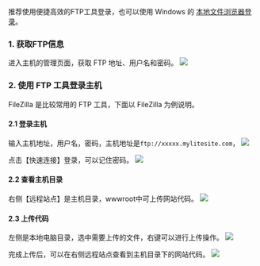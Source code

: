 推荐使用便捷高效的FTP工具登录，也可以使用 Windows 的 [本地文件浏览器登录](/document/product/615/11178)。

### 1. 获取FTP信息
进入主机的管理页面，获取 FTP 地址、用户名和密码。
![](http://imgcache.tcecqpoc.fsphere.cn/image/mc.qcloudimg.com/static/img/44989bcf85458672bb503e76d334e92d/ftp.png)

### 2. 使用 FTP 工具登录主机
FileZilla 是比较常用的 FTP 工具，下面以 FileZilla 为例说明。

#### 2.1 登录主机
输入主机地址，用户名，密码，主机地址是`ftp://xxxxx.mylitesite.com`，
![](http://imgcache.tcecqpoc.fsphere.cn/image/mc.qcloudimg.com/static/img/bceea82794b39dc24b9d37dc2d1c9891/1.png)

点击【快速连接】登录，可以记住密码。
![](http://imgcache.tcecqpoc.fsphere.cn/image/mc.qcloudimg.com/static/img/bf19651be717936689baac9bdf8db42b/2.png)

#### 2.2 查看主机目录
右侧【远程站点】是主机目录，wwwroot中可上传网站代码。
![](http://imgcache.tcecqpoc.fsphere.cn/image/mc.qcloudimg.com/static/img/6c58467ab6db7a662a1de6e3a9796138/3.png)

#### 2.3 上传代码
左侧是本地电脑目录，选中需要上传的文件，右键可以进行上传操作。
![](http://imgcache.tcecqpoc.fsphere.cn/image/mc.qcloudimg.com/static/img/4cb3c2d5cf09c8923ec271f6cdeeaec7/4.png)

完成上传后，可以在右侧远程站点查看到主机目录下的网站代码。
![](http://imgcache.tcecqpoc.fsphere.cn/image/mc.qcloudimg.com/static/img/fcd6c8fac628baf90e1de7d24507b614/5.png)
